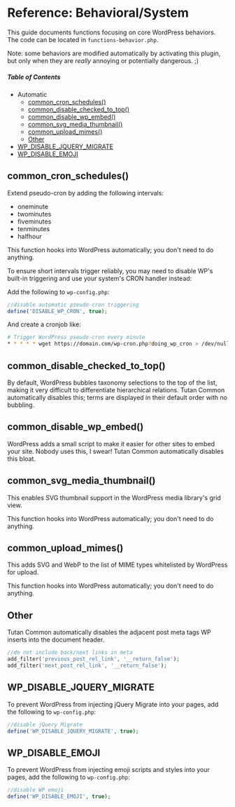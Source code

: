 # Reference: Behavioral/System

This guide documents functions focusing on core WordPress behaviors. The code can be located in `functions-behavior.php`.

Note: some behaviors are modified automatically by activating this plugin, but only when they are *really* annoying or potentially dangerous. ;)



##### Table of Contents

 * Automatic
   * [common_cron_schedules()](#common_cron_schedules)
   * [common_disable_checked_to_top()](#common_disable_checked_to_top)
   * [common_disable_wp_embed()](#common_disable_wp_embed)
   * [common_svg_media_thumbnail()](#common_svg_media_thumbnail)
   * [common_upload_mimes()](#common_upload_mimes)
   * [Other](#other)
 * [WP_DISABLE_JQUERY_MIGRATE](#WP_DISABLE_JQUERY_MIGRATE)
 * [WP_DISABLE_EMOJI](#WP_DISABLE_EMOJI)



## common_cron_schedules()

Extend pseudo-cron by adding the following intervals:
 * oneminute
 * twominutes
 * fiveminutes
 * tenminutes
 * halfhour

This function hooks into WordPress automatically; you don't need to do anything.

To ensure short intervals trigger reliably, you may need to disable WP's built-in triggering and use your system's CRON handler instead:

Add the following to `wp-config.php`:
```php
//disable automatic pseudo-cron triggering
define('DISABLE_WP_CRON', true);
```

And create a cronjob like:
```bash
# Trigger WordPress pseudo-cron every minute
* * * * * wget https://domain.com/wp-cron.php?doing_wp_cron > /dev/null 2>&1
```



## common_disable_checked_to_top()

By default, WordPress bubbles taxonomy selections to the top of the list, making it very difficult to differentiate hierarchical relations. Tutan Common automatically disables this; terms are displayed in their default order with no bubbling.



## common_disable_wp_embed()

WordPress adds a small script to make it easier for other sites to embed your site. Nobody uses this, I swear! Tutan Common automatically disables this bloat.



## common_svg_media_thumbnail()

This enables SVG thumbnail support in the WordPress media library's grid view.

This function hooks into WordPress automatically; you don't need to do anything.



## common_upload_mimes()

This adds SVG and WebP to the list of MIME types whitelisted by WordPress for upload.

This function hooks into WordPress automatically; you don't need to do anything.



## Other

Tutan Common automatically disables the adjacent post meta tags WP inserts into the document header.

```php
//do not include back/next links in meta
add_filter('previous_post_rel_link', '__return_false');
add_filter('next_post_rel_link', '__return_false');
```



## WP_DISABLE_JQUERY_MIGRATE

To prevent WordPress from injecting jQuery Migrate into your pages, add the following to `wp-config.php`:

```php
//disable jQuery Migrate
define('WP_DISABLE_JQUERY_MIGRATE', true);
```



## WP_DISABLE_EMOJI

To prevent WordPress from injecting emoji scripts and styles into your pages, add the following to `wp-config.php`:

```php
//disable WP emoji
define('WP_DISABLE_EMOJI', true);
```
